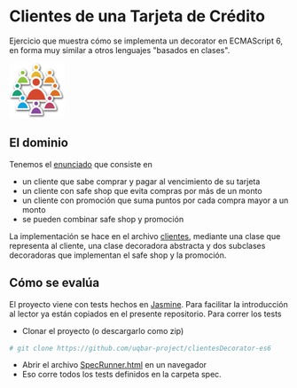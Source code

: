 
# Clientes de una Tarjeta de Crédito

Ejercicio que muestra cómo se implementa un decorator en ECMAScript 6, en forma muy similar a otros lenguajes "basados en clases". 

<img src="img/customer.png" height="100" width="100"/>

## El dominio

Tenemos el [enunciado](https://docs.google.com/document/d/1Ijz8Pe-ci6bYwbxIn-VZDV1QcijDy2JuAUQtohNX0oA/edit) que consiste en

* un cliente que sabe comprar y pagar al vencimiento de su tarjeta
* un cliente con safe shop que evita compras por más de un monto
* un cliente con promoción que suma puntos por cada compra mayor a un monto
* se pueden combinar safe shop y promoción

La implementación se hace en el archivo [clientes](src/clientes.js), mediante una clase que representa al cliente, una clase decoradora abstracta y dos subclases decoradoras que implementan el safe shop y la promoción.

## Cómo se evalúa

El proyecto viene con tests hechos en [Jasmine](https://jasmine.github.io/). Para facilitar la introducción al lector ya están copiados en el presente repositorio. Para correr los tests

* Clonar el proyecto (o descargarlo como zip)

```bash
# git clone https://github.com/uqbar-project/clientesDecorator-es6
```

* Abrir el archivo [SpecRunner.html](SpecRunner.html) en un navegador
* Eso corre todos los tests definidos en la carpeta spec.


